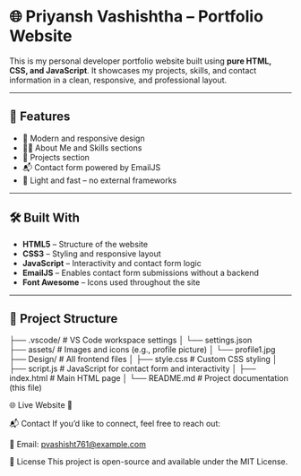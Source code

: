 # 🌐 Priyansh Vashishtha – Portfolio Website

This is my personal developer portfolio website built using **pure HTML, CSS, and JavaScript**. It showcases my projects, skills, and contact information in a clean, responsive, and professional layout.

---

## 📌 Features

- 🎨 Modern and responsive design
- 🧑‍💻 About Me and Skills sections
- 🧰 Projects section
- 📬 Contact form powered by EmailJS
- 🌙 Light and fast – no external frameworks

---

## 🛠 Built With

- **HTML5** – Structure of the website  
- **CSS3** – Styling and responsive layout  
- **JavaScript** – Interactivity and contact form logic  
- **EmailJS** – Enables contact form submissions without a backend  
- **Font Awesome** – Icons used throughout the site

---

## 📁 Project Structure
├── .vscode/              # VS Code workspace settings
│   └── settings.json     
├── assets/               # Images and icons (e.g., profile picture)
│   └── profile1.jpg
├── Design/               # All frontend files
│   ├── style.css         # Custom CSS styling
│   ├── script.js         # JavaScript for contact form and interactivity
│   ├── index.html        # Main HTML page
│   └── README.md         # Project documentation (this file)


🌐 Live Website
🔗

📬 Contact
If you’d like to connect, feel free to reach out:

📧 Email: pvashisht761@example.com

📄 License
This project is open-source and available under the MIT License.
